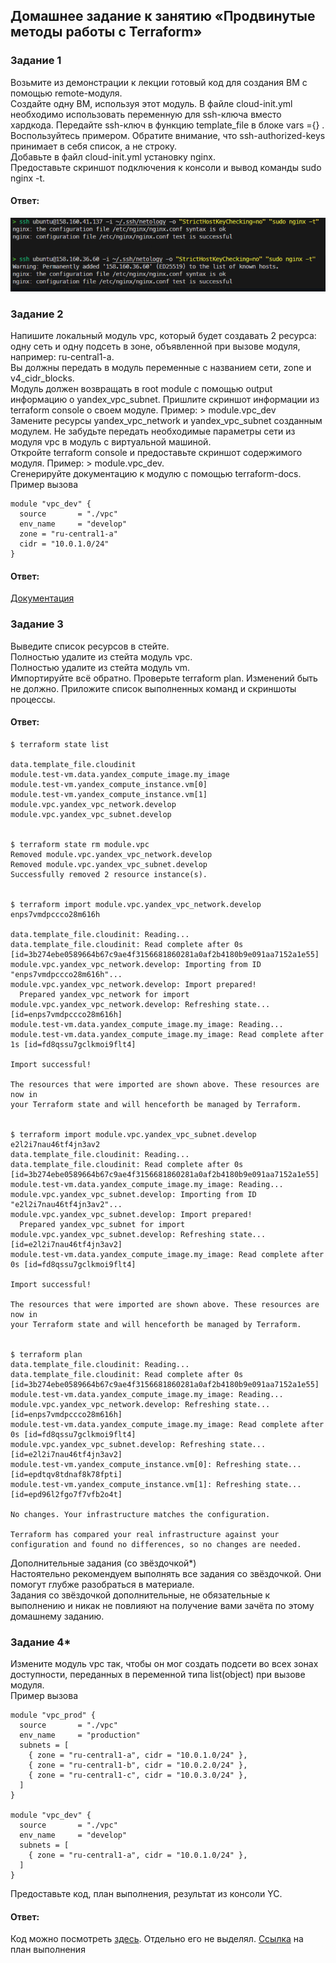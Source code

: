 ## Домашнее задание к занятию «Продвинутые методы работы с Terraform»  

### Задание 1  
Возьмите из демонстрации к лекции готовый код для создания ВМ с помощью remote-модуля.  
Создайте одну ВМ, используя этот модуль. В файле cloud-init.yml необходимо использовать переменную для ssh-ключа вместо хардкода. Передайте ssh-ключ в функцию template_file в блоке vars ={} . Воспользуйтесь примером. Обратите внимание, что ssh-authorized-keys принимает в себя список, а не строку.  
Добавьте в файл cloud-init.yml установку nginx.  
Предоставьте скриншот подключения к консоли и вывод команды sudo nginx -t.  

#### Ответ:  
![](https://github.com/networksuperman/netology_dev_ops/blob/main/ter-homeworks/04/img/1_1.png)  

### Задание 2  
Напишите локальный модуль vpc, который будет создавать 2 ресурса: одну сеть и одну подсеть в зоне, объявленной при вызове модуля, например: ru-central1-a.  
Вы должны передать в модуль переменные с названием сети, zone и v4_cidr_blocks.  
Модуль должен возвращать в root module с помощью output информацию о yandex_vpc_subnet. Пришлите скриншот информации из terraform console о своем модуле. Пример: > module.vpc_dev  
Замените ресурсы yandex_vpc_network и yandex_vpc_subnet созданным модулем. Не забудьте передать необходимые параметры сети из модуля vpc в модуль с виртуальной машиной.  
Откройте terraform console и предоставьте скриншот содержимого модуля. Пример: > module.vpc_dev.  
Сгенерируйте документацию к модулю с помощью terraform-docs.  
Пример вызова  
```
module "vpc_dev" {
  source       = "./vpc"
  env_name     = "develop"
  zone = "ru-central1-a"
  cidr = "10.0.1.0/24"
}
```

#### Ответ:  
[Документация](https://github.com/networksuperman/netology_dev_ops/blob/main/ter-homeworks/04/src/modules/vpc/README.md)  

### Задание 3  
Выведите список ресурсов в стейте.  
Полностью удалите из стейта модуль vpc.  
Полностью удалите из стейта модуль vm.  
Импортируйте всё обратно. Проверьте terraform plan. Изменений быть не должно. Приложите список выполненных команд и скриншоты процессы.  

#### Ответ:  
```
$ terraform state list

data.template_file.cloudinit
module.test-vm.data.yandex_compute_image.my_image
module.test-vm.yandex_compute_instance.vm[0]
module.test-vm.yandex_compute_instance.vm[1]
module.vpc.yandex_vpc_network.develop
module.vpc.yandex_vpc_subnet.develop


$ terraform state rm module.vpc
Removed module.vpc.yandex_vpc_network.develop
Removed module.vpc.yandex_vpc_subnet.develop
Successfully removed 2 resource instance(s).


$ terraform import module.vpc.yandex_vpc_network.develop enps7vmdpccco28m616h

data.template_file.cloudinit: Reading...
data.template_file.cloudinit: Read complete after 0s [id=3b274ebe0589664b67c9ae4f3156681860281a0af2b4180b9e091aa7152a1e55]
module.vpc.yandex_vpc_network.develop: Importing from ID "enps7vmdpccco28m616h"...
module.vpc.yandex_vpc_network.develop: Import prepared!
  Prepared yandex_vpc_network for import
module.vpc.yandex_vpc_network.develop: Refreshing state... [id=enps7vmdpccco28m616h]
module.test-vm.data.yandex_compute_image.my_image: Reading...
module.test-vm.data.yandex_compute_image.my_image: Read complete after 1s [id=fd8qssu7gclkmoi9flt4]

Import successful!

The resources that were imported are shown above. These resources are now in
your Terraform state and will henceforth be managed by Terraform.


$ terraform import module.vpc.yandex_vpc_subnet.develop e2l2i7nau46tf4jn3av2                     
data.template_file.cloudinit: Reading...
data.template_file.cloudinit: Read complete after 0s [id=3b274ebe0589664b67c9ae4f3156681860281a0af2b4180b9e091aa7152a1e55]
module.test-vm.data.yandex_compute_image.my_image: Reading...
module.vpc.yandex_vpc_subnet.develop: Importing from ID "e2l2i7nau46tf4jn3av2"...
module.vpc.yandex_vpc_subnet.develop: Import prepared!
  Prepared yandex_vpc_subnet for import
module.vpc.yandex_vpc_subnet.develop: Refreshing state... [id=e2l2i7nau46tf4jn3av2]
module.test-vm.data.yandex_compute_image.my_image: Read complete after 0s [id=fd8qssu7gclkmoi9flt4]

Import successful!

The resources that were imported are shown above. These resources are now in
your Terraform state and will henceforth be managed by Terraform.


$ terraform plan                                                            
data.template_file.cloudinit: Reading...
data.template_file.cloudinit: Read complete after 0s [id=3b274ebe0589664b67c9ae4f3156681860281a0af2b4180b9e091aa7152a1e55]
module.test-vm.data.yandex_compute_image.my_image: Reading...
module.vpc.yandex_vpc_network.develop: Refreshing state... [id=enps7vmdpccco28m616h]
module.test-vm.data.yandex_compute_image.my_image: Read complete after 0s [id=fd8qssu7gclkmoi9flt4]
module.vpc.yandex_vpc_subnet.develop: Refreshing state... [id=e2l2i7nau46tf4jn3av2]
module.test-vm.yandex_compute_instance.vm[0]: Refreshing state... [id=epdtqv8tdnaf8k78fpti]
module.test-vm.yandex_compute_instance.vm[1]: Refreshing state... [id=epd96l2fgo7f7vfb2o4t]

No changes. Your infrastructure matches the configuration.

Terraform has compared your real infrastructure against your configuration and found no differences, so no changes are needed.

```

Дополнительные задания (со звёздочкой*)  
Настоятельно рекомендуем выполнять все задания со звёздочкой. Они помогут глубже разобраться в материале.  
Задания со звёздочкой дополнительные, не обязательные к выполнению и никак не повлияют на получение вами зачёта по этому домашнему заданию.  

### Задание 4*
Измените модуль vpc так, чтобы он мог создать подсети во всех зонах доступности, переданных в переменной типа list(object) при вызове модуля.  
Пример вызова  
```
module "vpc_prod" {
  source       = "./vpc"
  env_name     = "production"
  subnets = [
    { zone = "ru-central1-a", cidr = "10.0.1.0/24" },
    { zone = "ru-central1-b", cidr = "10.0.2.0/24" },
    { zone = "ru-central1-c", cidr = "10.0.3.0/24" },
  ]
}

module "vpc_dev" {
  source       = "./vpc"
  env_name     = "develop"
  subnets = [
    { zone = "ru-central1-a", cidr = "10.0.1.0/24" },
  ]
}
```
Предоставьте код, план выполнения, результат из консоли YC.

#### Ответ:  
Код можно посмотреть [здесь](https://github.com/networksuperman/netology_dev_ops/tree/main/ter-homeworks/04/src/modules/vpc). Отдельно его не выделял. [Ссылка](https://github.com/networksuperman/netology_dev_ops/blob/main/ter-homeworks/04/src/tfplan.txt) на план выполнения  
